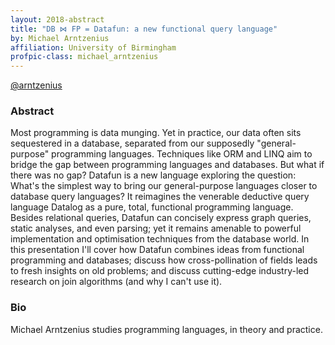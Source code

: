 ```yaml
---
layout: 2018-abstract
title: "DB ⋈ FP = Datafun: a new functional query language"
by: Michael Arntzenius
affiliation: University of Birmingham
profpic-class: michael_arntzenius
---
```


[@arntzenius](https://twitter.com/arntzenius)
<br/>

### Abstract

Most programming is data munging. Yet in practice, our data often sits sequestered in a database, separated from our supposedly &quot;general-purpose&quot; programming languages. Techniques like ORM and LINQ aim to bridge the gap between programming languages and databases. But what if there was no gap? Datafun is a new language exploring the question: What's the simplest way to bring our general-purpose languages closer to database query languages? It reimagines the venerable deductive query language Datalog as a pure, total, functional programming language. Besides relational queries, Datafun can concisely express graph queries, static analyses, and even parsing; yet it remains amenable to powerful implementation and optimisation techniques from the database world. In this presentation I'll cover how Datafun combines ideas from functional programming and databases; discuss how cross-pollination of fields leads to fresh insights on old problems; and discuss cutting-edge industry-led research on join algorithms (and why I can't use it).

### Bio

Michael Arntzenius studies programming languages, in theory and practice.

